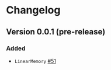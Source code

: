 # Changelog

## Version 0.0.1 (pre-release)

### Added

- `LinearMemory` [#51](https://github.com/Mjolnir-Forge/mjolnir-core/pull/51)
